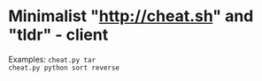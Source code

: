 # Minimalist "http://cheat.sh" and "tldr" - client

Examples:
`cheat.py tar`<br>
`cheat.py python sort reverse`
